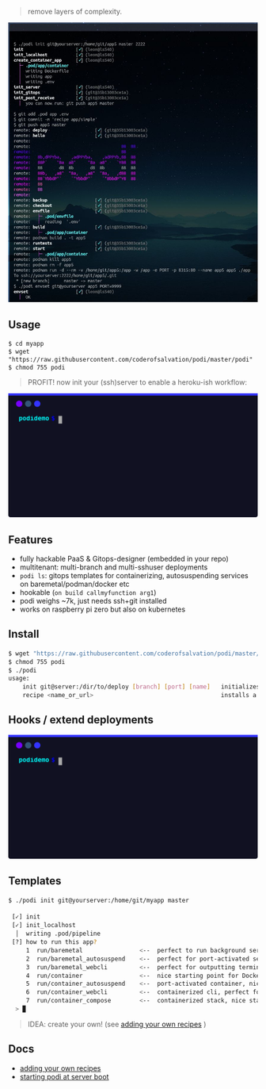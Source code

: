 > remove layers of complexity.

![](./doc/workflow.jpg)

## Usage

```
$ cd myapp 
$ wget "https://raw.githubusercontent.com/coderofsalvation/podi/master/podi"
$ chmod 755 podi
```

> PROFIT! now init your (ssh)server to enable a heroku-ish workflow:

![](./doc/intro.svg)

## Features

* fully hackable PaaS & Gitops-designer (embedded in your repo)
* multitenant: multi-branch and multi-sshuser deployments 
* `podi ls`: gitops templates for containerizing, autosuspending services on baremetal/podman/docker etc
* hookable (`on build callmyfunction arg1`)
* podi weighs ~7k, just needs ssh+git installed
* works on raspberry pi zero but also on kubernetes

## Install

```bash
$ wget "https://raw.githubusercontent.com/coderofsalvation/podi/master/podi"
$ chmod 755 podi
$ ./podi
usage: 
    init git@server:/dir/to/deploy [branch] [port] [name]   initializes a deployment 
    recipe <name_or_url>                                    installs a recipe from podi repo or url
```

## Hooks / extend deployments 

![](./doc/extend.svg)

## Templates

```bash
$ ./podi init git@yourserver:/home/git/myapp master

 [✓] init
 [✓] init_localhost
  │  writing .pod/pipeline
 [?] how to run this app?
     1  run/baremetal                <--  perfect to run background services on lowend systems
     2  run/baremetal_autosuspend    <--  perfect for port-activated services on lowend systems
     3  run/baremetal_webcli         <--  perfect for outputting terminal-cmds to web
     4  run/container                <--  nice starting point for Dockerfile + app 
     5  run/container_autosuspend    <--  port-activated container, nice starting point for Dockerfile + app 
     6  run/container_webcli         <--  containerized cli, perfect for outputting terminal-cmds to web
     7  run/container_compose        <--  containerized stack, nice startingpoint using docker-compose.yml 
  > ▉  
```

> IDEA: create your own! (see [adding your own recipes](doc/recipes.md) )

## Docs

* [adding your own recipes](doc/recipes.md)
* [starting podi at server boot](doc/systemd.md)
